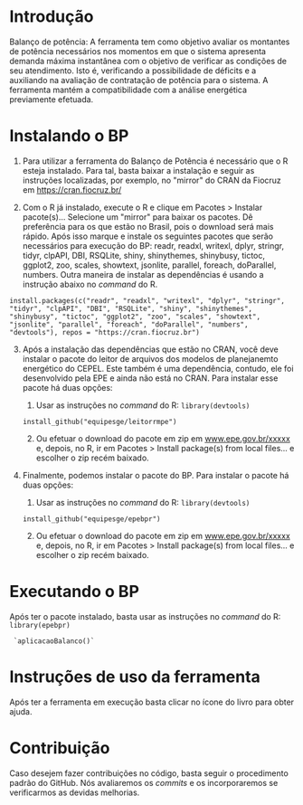 # Introdu&ccedil;&atilde;o 

Balan&ccedil;o de pot&ecirc;ncia: A ferramenta tem como objetivo avaliar os montantes de pot&ecirc;ncia necess&aacute;rios nos momentos em que o sistema apresenta demanda m&aacute;xima instant&acirc;nea com o objetivo de verificar as condi&ccedil;&otilde;es de seu atendimento. Isto &eacute;, verificando a possibilidade de d&eacute;ficits e a auxiliando na avalia&ccedil;&atilde;o de contrata&ccedil;&atilde;o de pot&ecirc;ncia para o sistema. A ferramenta mant&eacute;m a compatibilidade com a an&aacute;lise energ&eacute;tica previamente efetuada.

# Instalando o BP 

1.  Para utilizar a ferramenta do Balan&ccedil;o de Pot&ecirc;ncia &eacute; necess&aacute;rio que o R esteja instalado. Para tal, basta baixar a instala&ccedil;&atilde;o e seguir as instru&ccedil;&otilde;es localizadas, por exemplo, no "mirror" do CRAN da Fiocruz em https://cran.fiocruz.br/ 

2.  Com o R j&aacute; instalado, execute o R e clique em Pacotes > Instalar pacote(s)... Selecione um "mirror" para baixar os pacotes. D&ecirc; prefer&ecirc;ncia para os que est&atilde;o no Brasil, pois o download ser&aacute; mais r&aacute;pido. Ap&oacute;s isso marque e instale os seguintes pacotes que ser&atilde;o necess&aacute;rios para execu&ccedil;&atilde;o do BP: readr, readxl, writexl, dplyr, stringr, tidyr, clpAPI, DBI, RSQLite, shiny, shinythemes, shinybusy, tictoc, ggplot2, zoo, scales, showtext, jsonlite, parallel, foreach, doParallel, numbers. Outra maneira de instalar as depend&ecirc;ncias &eacute; usando a instru&ccedil;&atilde;o abaixo no *command* do R. 

`install.packages(c("readr", "readxl", "writexl", "dplyr", "stringr", "tidyr", "clpAPI", "DBI", "RSQLite", "shiny", "shinythemes", "shinybusy", "tictoc", "ggplot2", "zoo", "scales", "showtext", "jsonlite", "parallel", "foreach", "doParallel", "numbers", "devtools"), repos = "https://cran.fiocruz.br")`

3. Ap&oacute;s a instala&ccedil;&atilde;o das depend&ecirc;ncias que est&atilde;o no CRAN, voc&ecirc; deve instalar o pacote do leitor de arquivos dos modelos de planejanemto energ&eacute;tico do CEPEL. Este tamb&eacute;m &eacute; uma depend&ecirc;ncia, contudo, ele foi desenvolvido pela EPE e ainda n&atilde;o est&aacute; no CRAN. Para instalar esse pacote h&aacute; duas op&ccedil;&otilde;es: 

   1. Usar as instru&ccedil;&otilde;es no *command* do R: `library(devtools)`    

     `install_github("equipesge/leitorrmpe")` 

   2. Ou efetuar o download do pacote em zip em www.epe.gov.br/xxxxx e, depois, no R, ir em Pacotes > Install package(s) from local files... e escolher o zip rec&eacute;m baixado.

4. Finalmente, podemos instalar o pacote do BP. Para instalar o pacote h&aacute; duas op&ccedil;&otilde;es: 

   1. Usar as instru&ccedil;&otilde;es no *command* do R: `library(devtools)`    

     `install_github("equipesge/epebpr")` 

   2. Ou efetuar o download do pacote em zip em www.epe.gov.br/xxxxx e, depois, no R, ir em Pacotes > Install package(s) from local files... e escolher o zip rec&eacute;m baixado. 

# Executando o BP 

Ap&oacute;s ter o pacote instalado, basta usar as instru&ccedil;&otilde;es no *command* do R: `library(epebpr)`    

     `aplicacaoBalanco()` 

# Instru&ccedil;&otilde;es de uso da ferramenta 

Ap&oacute;s ter a ferramenta em execu&ccedil;&atilde;o basta clicar no &iacute;cone do livro para obter ajuda. 

# Contribui&ccedil;&atilde;o 

Caso desejem fazer contribui&ccedil;&otilde;es no c&oacute;digo, basta seguir o procedimento padr&atilde;o do GitHub. N&oacute;s avaliaremos os *commits* e os incorporaremos se verificarmos as devidas melhorias. 
